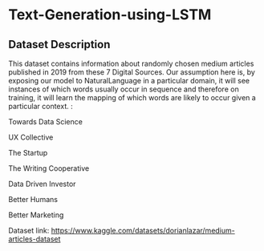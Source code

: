 # Text-Generation-using-LSTM

## Dataset Description

This dataset contains information about randomly chosen medium articles published in 2019 from these 7 Digital Sources. Our assumption here is, by exposing our model to NaturalLanguage in a particular domain, it will see instances of which words usually occur in sequence and therefore on training, it will learn the mapping of which words are likely to occur given a particular context. :

Towards Data Science

UX Collective

The Startup

The Writing Cooperative

Data Driven Investor

Better Humans

Better Marketing


Dataset link: https://www.kaggle.com/datasets/dorianlazar/medium-articles-dataset
